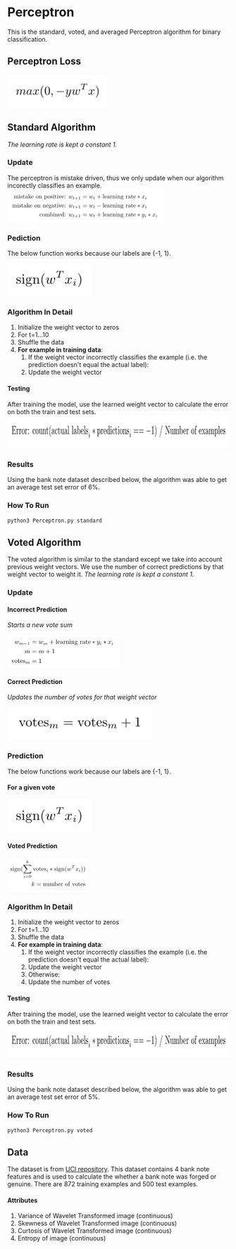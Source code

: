 # Perceptron
This is the standard, voted, and averaged Perceptron algorithm for binary classification.

## Perceptron Loss
<img src="https://github.com/solosoren/CS5350-MachineLearning/blob/master/Perceptron/Images/Loss.png" height="75">    

## Standard Algorithm
*The learning rate is kept a constant 1.*
### Update
The perceptron is mistake driven, thus we only update when our algorithm incorectly classifies an example.
<img src="https://github.com/solosoren/CS5350-MachineLearning/blob/master/Perceptron/Images/Update.png" height="75">  

### Pediction
The below function works because our labels are {-1, 1}.  

<img src="https://github.com/solosoren/CS5350-MachineLearning/blob/master/Perceptron/Images/Classification.png" height="75">

### Algorithm In Detail
1. Initialize the weight vector to zeros
2. For t=1...10
3. Shuffle the data
4. **For example in training data**:
    1. If the weight vector incorrectly classifies the example (i.e. the prediction doesn't equal the actual label):
    2. Update the weight vector
#### Testing
After training the model, use the learned weight vector to calculate the error on both the train and test sets.
<img src="https://github.com/solosoren/CS5350-MachineLearning/blob/master/Perceptron/Images/Error.png" height="75">  

### Results
Using the bank note dataset described below, the algorithm was able to get an average test set error of 6%.

### How To Run
```
python3 Perceptron.py standard
```

## Voted Algorithm
The voted algorithm is similar to the standard except we take into account previous weight vectors. We use the number of correct predictions by that weight vector to weight it. *The learning rate is kept a constant 1.* 
### Update
#### Incorrect Prediction
*Starts a new vote sum*  

<img src="https://github.com/solosoren/CS5350-MachineLearning/blob/master/Perceptron/Images/Voted_incorrect_update.png" height="75">  

#### Correct Prediction
*Updates the number of votes for that weight vector*  

<img src="https://github.com/solosoren/CS5350-MachineLearning/blob/master/Perceptron/Images/Voted_correct_update.png" height="75">  


### Prediction
The below functions work because our labels are {-1, 1}.  
#### For a given vote  

<img src="https://github.com/solosoren/CS5350-MachineLearning/blob/master/Perceptron/Images/Classification.png" height="75">  

#### Voted Prediction  

<img src="https://github.com/solosoren/CS5350-MachineLearning/blob/master/Perceptron/Images/Voted_prediction.png" height="75">


### Algorithm In Detail
1. Initialize the weight vector to zeros
2. For t=1...10
3. Shuffle the data
4. **For example in training data**:
    1. If the weight vector incorrectly classifies the example (i.e. the prediction doesn't equal the actual label):
    2. Update the weight vector
    3. Otherwise:
    4. Update the number of votes
#### Testing
After training the model, use the learned weight vector to calculate the error on both the train and test sets.
<img src="https://github.com/solosoren/CS5350-MachineLearning/blob/master/Perceptron/Images/Error.png" height="75">  

### Results
Using the bank note dataset described below, the algorithm was able to get an average test set error of 5%.

### How To Run
```
python3 Perceptron.py voted
```



## Data
The dataset is from [UCI repository](https://archive.ics.uci.edu/ml/datasets/banknote+authentication). This dataset contains 4 bank note features and is used to calculate the whether a bank note was forged or genuine. There are 872 training examples and 500 test examples.
#### Attributes
1. Variance of Wavelet Transformed image (continuous) 
2. Skewness of Wavelet Transformed image (continuous) 
3. Curtosis of Wavelet Transformed image (continuous) 
4. Entropy of image (continuous) 
